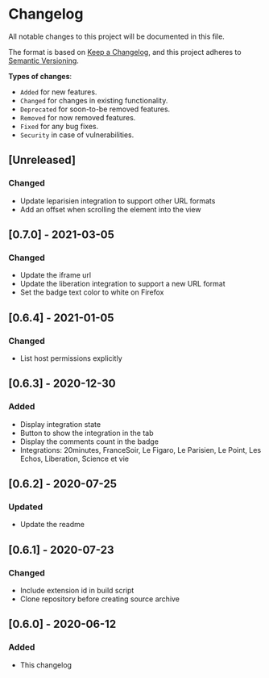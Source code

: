 # Changelog

All notable changes to this project will be documented in this file.

The format is based on [Keep a Changelog](https://keepachangelog.com/en/1.0.0/),
and this project adheres to [Semantic Versioning](https://semver.org/spec/v2.0.0.html).

**Types of changes**:

- `Added` for new features.
- `Changed` for changes in existing functionality.
- `Deprecated` for soon-to-be removed features.
- `Removed` for now removed features.
- `Fixed` for any bug fixes.
- `Security` in case of vulnerabilities.

## [Unreleased]

### Changed

- Update leparisien integration to support other URL formats
- Add an offset when scrolling the element into the view

## [0.7.0] - 2021-03-05

### Changed

- Update the iframe url
- Update the liberation integration to support a new URL format
- Set the badge text color to white on Firefox

## [0.6.4] - 2021-01-05

### Changed

- List host permissions explicitly

## [0.6.3] - 2020-12-30

### Added

- Display integration state
- Button to show the integration in the tab
- Display the comments count in the badge
- Integrations: 20minutes, FranceSoir, Le Figaro, Le Parisien, Le Point, Les Echos, Liberation, Science et vie

## [0.6.2] - 2020-07-25

### Updated

- Update the readme

## [0.6.1] - 2020-07-23

### Changed

- Include extension id in build script
- Clone repository before creating source archive

## [0.6.0] - 2020-06-12

### Added

- This changelog
